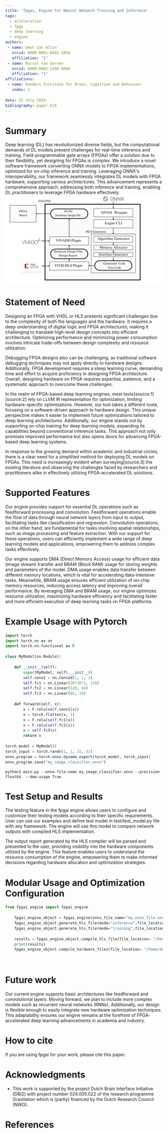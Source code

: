 ```yaml
---
title: 'fpgai, Engine for Neural Network Training and Inference'
tags:
  - acceleration
  - fpga
  - deep learning
  - engine
authors:
 - name: Umut Can Altin
   orcid: 0000-0001-6841-1058
   affiliation: "1"
 - name: Marcel van Gerven
   orcid: 0000-0002-2206-9098
   affiliation: "1"
affiliations:
 - name: Donders Institute for Brain, Cognition and Behaviour
   index: 1

date: 22 July 2024
bibliography: paper.bib
---
```

# Summary
Deep learning (DL) has revolutionized diverse fields, but the computational demands of DL models present challenges for real-time inference and training. Field-programmable gate arrays (FPGAs) offer a solution due to their flexibility, yet designing for FPGAs is complex. We introduce a novel software framework converting ONNX models to FPGA implementations, optimized for on-chip inference and training. Leveraging ONNX's interoperability, our framework seamlessly integrates DL models with FPGA hardware, supporting various architectures. This advancement represents a comprehensive approach, addressing both inference and training, enabling DL practitioners to leverage FPGA hardware effectively.
![fpgai overview](hls.jpg)

# Statement of Need

Designing an FPGA with VHDL or HLS presents significant challenges due to the complexity of both the languages and the hardware. It requires a deep understanding of digital logic and FPGA architectures, making it challenging to translate high-level design concepts into efficient architecture. Optimizing performance and minimizing power consumption involves intricate trade-offs between design complexity and resource utilization. 

Debugging FPGA designs also can be challenging, as traditional software debugging techniques may not apply directly to hardware designs. Additionally, FPGA development requires a steep learning curve, demanding time and effort to acquire proficiency in designing FPGA architecture. Overall, designing hardware on FPGA requires expertise, patience, and a systematic approach to overcome these challenges.

In the realm of FPGA-based deep learning engines, most tools[source:1] [source:2] rely on LLVM IR representation for optimization, limiting hardware-specific optimizations. However, our tool takes a different route, focusing on a software-driven approach to hardware design. This unique perspective makes it easier to implement future optimizations tailored to deep learning architectures. Additionally, our engine stands out by supporting on-chip training for deep learning models, expanding its capabilities beyond conventional inference tasks. This approach not only promises improved performance but also opens doors for advancing FPGA-based deep learning systems.

In response to the growing demand within academic and industrial circles, there is a clear need for a simplified method for deploying DL models on FPGAs. This need is increasingly evident when surveying[source:3] the existing literature and observing the challenges faced by researchers and practitioners alike in effectively utilizing FPGA-accelerated DL solutions.

# Supported Features
Our engine provides support for essential DL operations such as feedforward processing and convolution. Feedforward operations enable the flow of data through neural network layers from input to output, facilitating tasks like classification and regression. Convolution operations, on the other hand, are fundamental for tasks involving spatial relationships, such as image processing and feature extraction. With our support for these operations, users can efficiently implement a wide range of deep learning models and applications, empowering them to address complex tasks effectively.

Our engine supports DMA (Direct Memory Access) usage for efficient data (image stream) transfer and BRAM (Block RAM) usage for storing weights and parameters of the model. DMA usage enables data transfer  between different memory locations, which is vital for accelerating data-intensive tasks. Meanwhile, BRAM usage ensures efficient utilization of on-chip memory resources, reducing access latency and improving overall performance. By leveraging DMA and BRAM usage, our engine optimizes resource utilization, maximizing hardware efficiency and facilitating faster and more efficient execution of deep learning tasks on FPGA platforms.

# Example Usage with Pytorch 
```python
import torch
import torch.nn as nn
import torch.nn.functional as F

class MyModel(nn.Module):

    def __init__(self):
        super(MyModel, self).__init__()
        self.conv1 = nn.Conv2d(1, 2, 3)
        self.fc1 = nn.Linear(30*30*2, 120)
        self.fc2 = nn.Linear(120, 84)
        self.fc3 = nn.Linear(84, 10)

    def forward(self, x):
        x = F.relu(self.conv1(x))
        x = torch.flatten(x, 1)
        x = F.relu(self.fc1(x))
        x = F.relu(self.fc2(x))
        x = self.fc3(x)
        return x

torch_model = MyModel()
torch_input = torch.randn(1, 1, 32, 32)
onnx_program = torch.onnx.dynamo_export(torch_model, torch_input)
onnx_program.save("my_image_classifier.onnx")
```

```console
python3 main.py --onnx-file-name my_image_classifier.onnx --precision float64  --dma-usage True
```

# Test Setup and Results
The testing feature in the fpgai engine allows users to configure and customize their testing models according to their specific requirements. User can use our examples and define test model in test/test_model.py file with any framework. The engine will use this model to compare network outputs with compiled HLS implementation.

The output report generated by the HLS compiler will be parsed and presented to the user, providing visibility into the hardware components utilized by the engine. This feature enables users to understand the resource consumption of the engine, empowering them to make informed decisions regarding hardware allocation and optimization strategies.

# Modular Usage and Optimization Configuration

```python
from fpgai_engine import fpgai_engine

    fpgai_engine_object = fpgai_engine(onnx_file_name="my_onnx_file.onnx", precision = "float64",vitis_hls_location="/tools/Xilinx/Vitis_HLS/2023.2", hls_project_name= "trial_project", hls_solution_name= "solution1",memory_option_weights="BRAM" , use_DMA=True,user_DDR=True)
    fpgai_engine_object.generate_hls_file(mode="inference",file_location= "/home/desktop/my_hls_project")
    fpgai_engine_object.generate_hls_file(mode="training",file_location= "/home/desktop/my_hls_project")

    results = fpgai_engine_object.compile_hls_file(file_location= "/home/desktop/my_hardware_project")
    print(results)
    fpgai_engine_object.compile_hardware_files(file_location= "/home/desktop/my_hardware_project")

    
```



# Future work

Our current engine supports basic architectures like feedforward and convolutional layers. Moving forward, we plan to include more complex models such as recurrent neural networks (RNNs). Additionally, our design is flexible enough to easily integrate new hardware optimization techniques. This adaptability ensures our engine remains at the forefront of FPGA-accelerated deep learning advancements in academia and industry.

# How to cite

If you are using fpgai for your work, please cite this paper.

# Acknowledgments

* This work is supported by the project Dutch Brain Interface Initiative (DBI2) with project number 024.005.022 of the research programme Gravitation which is (partly) financed by the Dutch Research Council (NWO).

# References
